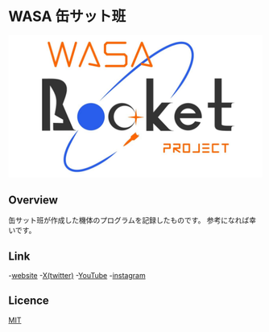 # WASA 缶サット班

![logo](https://github.com/wasa-cansat/.github/blob/main/images/%E3%83%AD%E3%82%B4%E9%80%9A%E5%B8%B8%20(2).JPG?raw=true)

## Overview

缶サット班が作成した機体のプログラムを記録したものです。
参考になれば幸いです。

## Link

-[website](https://wasarocketpj.wixsite.com/home)
-[X(twitter)](https://twitter.com/wasa_rocket)
-[YouTube](https://www.youtube.com/user/wasarocketpro/videos)
-[instagram](https://www.instagram.com/wasa_rocket_pro/)

## Licence

[MIT](https://github.com/wasa-cansat/.github/blob/main/LICENSE)
